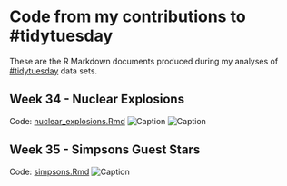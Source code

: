 # Code from my contributions to #tidytuesday

These are the R Markdown documents produced during my analyses of [#tidytuesday](https://github.com/rfordatascience/tidytuesday) data sets.

## Week 34 - Nuclear Explosions
Code: [nuclear_explosions.Rmd](https://github.com/gdatascience/tidytuesday/blob/master/nuclear_explosions.Rmd)
![Caption](https://pbs.twimg.com/media/ECho7ECU8AAZKTJ?format=png&name=large)
![Caption](https://pbs.twimg.com/media/ECho8q_U8AAjm8R?format=png&name=large)

## Week 35 - Simpsons Guest Stars
Code: [simpsons.Rmd](https://github.com/gdatascience/tidytuesday/blob/master/simpsons.Rmd)
![Caption](https://pbs.twimg.com/media/EDEkxcnUYAADiRf?format=png&name=large)
